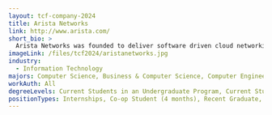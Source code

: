 ```yaml
---
layout: tcf-company-2024
title: Arista Networks
link: http://www.arista.com/
short_bio: >
  Arista Networks was founded to deliver software driven cloud networking solutions for large data center and high-performance computing environments. With more than five million cloud networking ports being deployed worldwide, Arista delivers a portfolio of 1/10/40/100 and 400 GbE products that redefine network architectures, bring extensibility to networking, and dramatically change the price/performance of data center networks.
imageLink: /files/tcf2024/aristanetworks.jpg
industry:
  - Information Technology
majors: Computer Science, Business & Computer Science, Computer Engineering, Electrical Engineering
workAuth: All
degreeLevels: Current Students in an Undergraduate Program, Current Students in a Masters Program, Current Students in a Phd Program, Graduated with an Undergraduate Degree, Graduated with a Graduate Degree (Masters or Phd)
positionTypes: Internships, Co-op Student (4 months), Recent Graduate, Full-time
---
```

